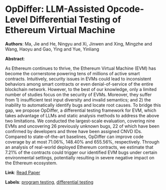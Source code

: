 # OpDiffer: LLM-Assisted Opcode-Level Differential Testing of Ethereum Virtual Machine

**Authors**: Ma, Jie and He, Ningyu and Xi, Jinwen and Xing, Mingzhe and Wang, Haoyu and Gao, Ying and Yue, Yinliang

**Abstract**:

As Ethereum continues to thrive, the Ethereum Virtual Machine (EVM) has become the cornerstone powering tens of millions of active smart contracts. Intuitively, security issues in EVMs could lead to inconsistent behaviors among smart contracts or even denial-of-service of the entire blockchain network. However, to the best of our knowledge, only a limited number of studies focus on the security of EVMs. Moreover, they suffer from 1) insufficient test input diversity and invalid semantics; and 2) the inability to automatically identify bugs and locate root causes.   To bridge this gap, we propose OpDiffer, a differential testing framework for EVM, which takes advantage of LLMs and static analysis methods to address the above two limitations.   We conducted the largest-scale evaluation, covering nine EVMs and uncovering 26 previously unknown bugs, 22 of which have been confirmed by developers and three have been assigned CNVD IDs. Compared to state-of-the-art baselines, OpDiffer can improve code coverage by at most 71.06\%, 148.40\% and 655.56\%, respectively. Through an analysis of real-world deployed Ethereum contracts, we estimate that 7.21\% of the contracts could trigger our identified EVM bugs under certain environmental settings, potentially resulting in severe negative impact on the Ethereum ecosystem.

**Link**: [Read Paper](https://doi.org/10.1145/3728946)

**Labels**: [program testing](../../labels/program_testing.md), [differential testing](../../labels/differential_testing.md)
